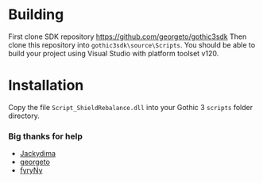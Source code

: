 
# Building
First clone SDK repository https://github.com/georgeto/gothic3sdk
Then clone this repository into `gothic3sdk\source\Scripts`. You should be able to build your project using Visual Studio with platform toolset v120.

# Installation
Copy the file `Script_ShieldRebalance.dll` into your Gothic 3 `scripts` folder directory.

### Big thanks for help
* [Jackydima](https://github.com/Jackydima)
* [georgeto](https://github.com/georgeto)
* [fyryNy](https://github.com/fyryNy)
